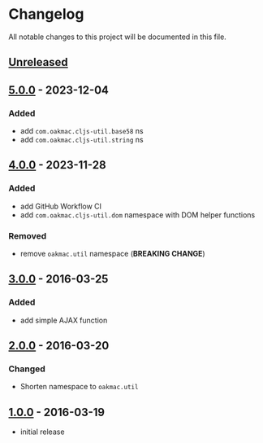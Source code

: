 # Changelog

All notable changes to this project will be documented in this file.

## [Unreleased]

## [5.0.0] - 2023-12-04

### Added

- add `com.oakmac.cljs-util.base58` ns
- add `com.oakmac.cljs-util.string` ns

## [4.0.0] - 2023-11-28

### Added

- add GitHub Workflow CI
- add `com.oakmac.cljs-util.dom` namespace with DOM helper functions

### Removed

- remove `oakmac.util` namespace (**BREAKING CHANGE**)

## [3.0.0] - 2016-03-25

### Added

- add simple AJAX function

## [2.0.0] - 2016-03-20

### Changed

- Shorten namespace to `oakmac.util`

## [1.0.0] - 2016-03-19

- initial release

[Unreleased]: https://github.com/oakmac/com.oakmac.cljs-util/compare/v5.0.0...HEAD
[5.0.0]: https://github.com/oakmac/com.oakmac.cljs-util/releases/tag/v5.0.0
[4.0.0]: https://github.com/oakmac/com.oakmac.cljs-util/releases/tag/v4.0.0
[3.0.0]: https://github.com/oakmac/com.oakmac.cljs-util/tree/06ad40ca34c56ad36a96c815a429bc47537374ba
[2.0.0]: https://github.com/oakmac/com.oakmac.cljs-util/tree/54275b35de3a5427c0eb255bbd82d39c2c2e6fe8
[1.0.0]: https://github.com/oakmac/com.oakmac.cljs-util/tree/592a7abb353342a8bc9c8f1de76e2fc9eae3be64
